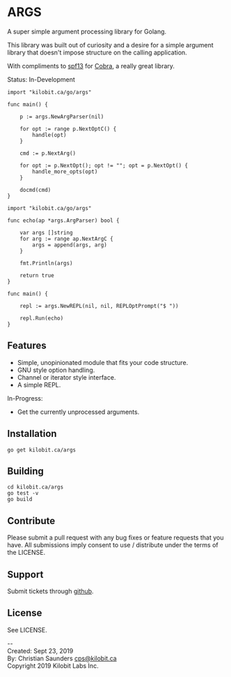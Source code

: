 ARGS
====

A super simple argument processing library for Golang.

This library was built out of curiosity and a desire for a simple
argument library that doesn't impose structure on the calling
application.

With compliments to [spf13](https://spf13.com/) for
[Cobra](https://github.com/spf13/cobra), a really great library. 

Status: In-Development

```{.go}
import "kilobit.ca/go/args"

func main() {

	p := args.NewArgParser(nil)
	
	for opt := range p.NextOptC() {
		handle(opt)
	}
	
	cmd := p.NextArg()
	
	for opt := p.NextOpt(); opt != ""; opt = p.NextOpt() {
		handle_more_opts(opt)
	}
	
	docmd(cmd)
}
```

```{.go}
import "kilobit.ca/go/args"

func echo(ap *args.ArgParser) bool {

	var args []string
	for arg := range ap.NextArgC {
		args = append(args, arg)
	}
	
	fmt.Println(args)
	
	return true
}

func main() {
	
	repl := args.NewREPL(nil, nil, REPLOptPrompt("$ "))
	
	repl.Run(echo)
}
```

Features
--------

 - Simple,  unopinionated module that fits your code structure.
 - GNU style option handling.
 - Channel or iterator style interface.
 - A simple REPL.

In-Progress:
 - Get the currently unprocessed arguments.

Installation
------------

```{.bash}
go get kilobit.ca/args
```

Building
--------

```{.bash}
cd kilobit.ca/args
go test -v
go build
```

Contribute
----------

Please submit a pull request with any bug fixes or feature requests
that you have.  All submissions imply consent to use / distribute
under the terms of the LICENSE.

Support
-------

Submit tickets through [github](https://github.com/kilobit/args).

License
-------

See LICENSE.

--  
Created: Sept 23, 2019  
By: Christian Saunders <cps@kilobit.ca>  
Copyright 2019 Kilobit Labs Inc.
